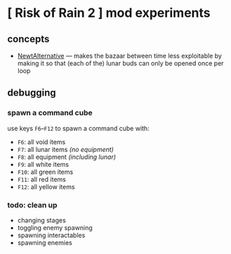 # [ Risk of Rain 2 ] mod experiments

## concepts
- [NewtAlternative](./src/NewtAlternative/) — makes the bazaar between time less exploitable by making it so that (each of the) lunar buds can only be opened once per loop

## debugging

### spawn a command cube
use keys `F6`–`F12` to spawn a command cube with:
- `F6`: all void items
- `F7`: all lunar items *(no equipment)*
- `F8`: all equipment *(including lunar)*
- `F9`: all white items
- `F10`: all green items
- `F11`: all red items
- `F12`: all yellow items

### todo: clean up
- changing stages
- toggling enemy spawning
- spawning interactables
- spawning enemies
